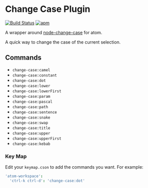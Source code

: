 # Change Case Plugin
[![Build Status](https://travis-ci.org/robhurring/atom-change-case.svg)](https://travis-ci.org/robhurring/atom-change-case)
[![apm](https://img.shields.io/apm/v/change-case.svg)](https://atom.io/packages/change-case)

A wrapper around [node-change-case](https://github.com/blakeembrey/node-change-case) for atom.

A quick way to change the case of the current selection.

## Commands

* `change-case:camel`
* `change-case:constant`
* `change-case:dot`
* `change-case:lower`
* `change-case:lowerFirst`
* `change-case:param`
* `change-case:pascal`
* `change-case:path`
* `change-case:sentence`
* `change-case:snake`
* `change-case:swap`
* `change-case:title`
* `change-case:upper`
* `change-case:upperFirst`
* `change-case:kebab`

### Key Map

Edit your `keymap.cson` to add the commands you want. For example:

```cson
'atom-workspace':
  'ctrl-k ctrl-d': 'change-case:dot'
```
